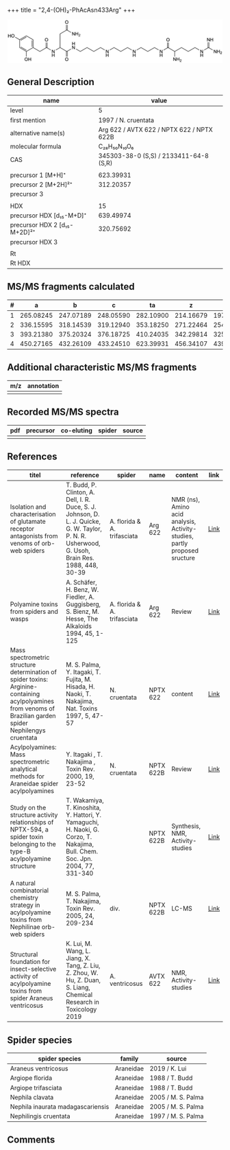 +++
title = "2,4-(OH)₂-PhAcAsn433Arg"
+++

![](/img/2-4-OH2-PhAcAsn433Arg.png)

## General Description

| name                         | value                                     |
|------------------------------|-------------------------------------------|
| level                        | 5                                         |
| first mention                | 1997 / N. cruentata                       |
| alternative name(s)          | Arg 622 / AVTX 622 / NPTX 622 / NPTX 622B |
| molecular formula            | C₂₈H₅₀N₁₀O₆                               |
| CAS                          | 345303-38-0 (S,S) / 2133411-64-8 (S,R)    |
|                              |                                           |
| precursor 1 [M+H]⁺           | 623.39931                                 |
| precursor 2 [M+2H]²⁺         | 312.20357                                 |
| precursor 3                  |                                           |
|                              |                                           |
| HDX                          | 15                                        |
| precursor HDX   [d₁₅-M+D]⁺   | 639.49974                                 |
| precursor HDX 2 [d₁₅-M+2D]²⁺ | 320.75692                                 |
| precursor HDX 3              |                                           |
|                              |                                           |
| Rt                           |                                           |
| Rt HDX                       |                                           |

## MS/MS fragments calculated

| # | a         | b         | c         | ta        | z         | y         | tz        |
|---|-----------|-----------|-----------|-----------|-----------|-----------|-----------|
| 1 | 265.08245 | 247.07189 | 248.05590 | 282.10900 | 214.16679 | 197.14024 | 231.19334 |
| 2 | 336.15595 | 318.14539 | 319.12940 | 353.18250 | 271.22464 | 254.19809 | 288.25119 |
| 3 | 393.21380 | 375.20324 | 376.18725 | 410.24035 | 342.29814 | 325.27159 | 359.32469 |
| 4 | 450.27165 | 432.26109 | 433.24510 | 623.39931 | 456.34107 | 439.31452 | 473.36762 |

## Additional characteristic MS/MS fragments

| m/z       | annotation |
|-----------|------------|
|           |            |

## Recorded MS/MS spectra

| pdf | precursor | co-eluting | spider    | source                              |
|-----|-----------|------------|-----------|-------------------------------------|
|     |           |            |           |                                     |

## References

| titel     | reference   | spider    | name   | content  | link |
|-----------|-------------|-----------|--------|----------|-----|
| Isolation and characterisation of glutamate receptor antagonists from venoms of orb-web spiders| T. Budd, P. Clinton, A. Dell, I. R. Duce, S. J. Johnson, D. L. J. Quicke, G. W. Taylor, P. N. R. Usherwood, G. Usoh, Brain Res. 1988, 448, 30-39 | A. florida & A. trifasciata | Arg 622 | NMR (ns), Amino acid analysis, Activity-studies, partly proposed sructure | [Link](https://www.sciencedirect.com/science/article/pii/0006899388910980) |
| Polyamine toxins from spiders and wasps| A. Schäfer, H. Benz, W. Fiedler, A. Guggisberg, S. Bienz, M. Hesse, The Alkaloids 1994, 45, 1-125 | A. florida & A. trifasciata | Arg 622 | Review | [Link](https://www.sciencedirect.com/science/article/pii/S009995980860276X) |
| Mass spectrometric structure determination of spider toxins: Arginine-containing acylpolyamines from venoms of Brazilian garden spider Nephilengys cruentata| M. S. Palma, Y. Itagaki, T. Fujita, M. Hisada, H. Naoki, T. Nakajima, Nat. Toxins 1997, 5, 47-57 | N. cruentata | NPTX 622 | content | [Link](https://onlinelibrary.wiley.com/doi/abs/10.1002/%28SICI%29%281997%295%3A2%3C47%3A%3AAID-NT1%3E3.0.CO%3B2-X) |
| Acylpolyamines: Mass spectrometric analytical methods for Araneidae spider acylpolyamines| Y. Itagaki , T. Nakajima , Toxin Rev. 2000, 19, 23-52 | N. cruentata| NPTX 622B | Review | [Link](https://www.tandfonline.com/doi/abs/10.1081/TXR-100100314) |
| Study on the structure activity relationships of NPTX-594, a spider toxin belonging to the type-B acylpolyamine structure| T. Wakamiya, T. Kinoshita, Y. Hattori, Y. Yamaguchi, H. Naoki, G. Corzo, T. Nakajima, Bull. Chem. Soc. Jpn. 2004, 77, 331-340 |  | NPTX 622B | Synthesis, NMR, Activity-studies | [Link](https://www.journal.csj.jp/doi/10.1246/bcsj.77.331) |
| A natural combinatorial chemistry strategy in acylpolyamine toxins from Nephilinae orb-web spiders| M. S. Palma, T. Nakajima, Toxin Rev. 2005, 24, 209-234 | div. | NPTX 622B | LC-MS | [Link](https://www.tandfonline.com/doi/abs/10.1081/TXR-200057857) |
| Structural foundation for insect-selective activity of acylpolyamine toxins from spider Araneus ventricosus| K. Lui, M. Wang, L. Jiang, X. Tang, Z. Liu, Z. Zhou, W. Hu, Z. Duan, S. Liang, Chemical Research in Toxicology 2019 | A. ventricosus | AVTX 622 | NMR, Activity-studies | [Link](https://pubs.acs.org/doi/10.1021/acs.chemrestox.8b00337) |

## Spider species

| spider species                    | family    | source             |
|-----------------------------------|-----------|--------------------|
| Araneus ventricosus               | Araneidae | 2019 / K. Lui      |
| Argiope florida                   | Araneidae | 1988 / T. Budd     |
| Argiope trifasciata               | Araneidae | 1988 / T. Budd     |
| Nephila clavata                   | Araneidae | 2005 / M. S. Palma |
| Nephila inaurata madagascariensis | Araneidae | 2005 / M. S. Palma |
| Nephilingis cruentata             | Araneidae | 1997 / M. S. Palma |

## Comments